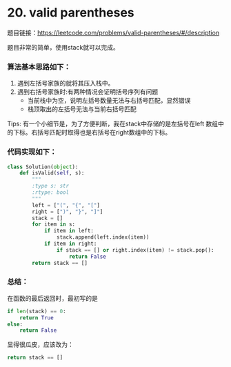 # 20. valid parentheses

题目链接：https://leetcode.com/problems/valid-parentheses/#/description

题目非常的简单，使用stack就可以完成。

### 算法基本思路如下：

1. 遇到左括号家族的就将其压入栈中。
2. 遇到右括号家族时:有两种情况会证明括号序列有问题
   - 当前栈中为空，说明左括号数量无法与右括号匹配，显然错误
   - 栈顶取出的左括号无法与当前右括号匹配

Tips: 有一个小细节是，为了方便判断，我在stack中存储的是左括号在left 数组中的下标。右括号匹配时取得也是右括号在right数组中的下标。

### 代码实现如下：

```python
class Solution(object):
    def isValid(self, s):
        """
        :type s: str
        :rtype: bool
        """
        left = ["(", "{", "["]
        right = [")", "}", "]"]
        stack = []
        for item in s:
            if item in left:
                stack.append(left.index(item))
            if item in right:
                if stack == [] or right.index(item) != stack.pop():
                    return False
        return stack == []
```

### 总结：

在函数的最后返回时，最初写的是

```python
if len(stack) == 0:
	return True
else:
    return False
```

显得很瓜皮，应该改为：

```python
return stack == []
```